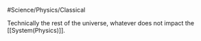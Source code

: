 #Science/Physics/Classical 

Technically the rest of the universe, whatever does not impact the [[System(Physics)]].

